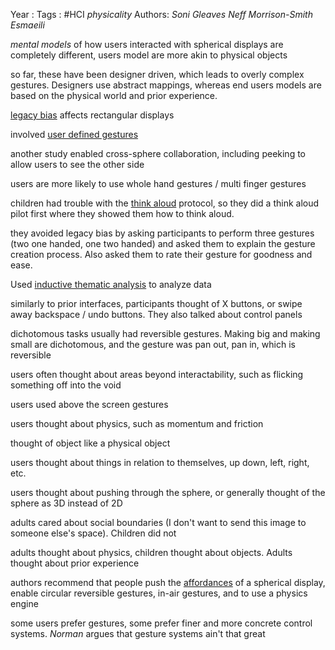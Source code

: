 Year   :
Tags   : #HCI *physicality*
Authors: *Soni* *Gleaves* *Neff* *Morrison-Smith* *Esmaeili*

*mental models* of how users interacted with spherical displays are completely different, users model are more akin to physical objects

so far, these have been designer driven, which leads to overly complex gestures. Designers use abstract mappings, whereas end users models are based on the physical world and prior experience.

[legacy bias](legacy%20bias.md) affects rectangular displays

involved [user defined gestures](user%20defined%20gestures.md)

another study enabled cross-sphere collaboration, including peeking to allow users to see the other side

users are more likely to use whole hand gestures / multi finger gestures

children had trouble with the [think aloud](think%20aloud.md) protocol, so they did a think aloud pilot first where they showed them how to think aloud. 

they avoided legacy bias by asking participants to perform three gestures (two one handed, one two handed) and asked them to explain the gesture creation process. Also asked them to rate their gesture for goodness and ease.

Used [inductive thematic analysis](inductive%20thematic%20analysis.md) to analyze data

similarly to prior interfaces, participants thought of X buttons, or swipe away backspace / undo buttons. They also talked about control panels

dichotomous tasks usually had reversible gestures. Making big and making small are dichotomous, and the gesture was pan out, pan in, which is reversible

users often thought about areas beyond interactability, such as flicking something off into the void

users used above the screen gestures

users thought about physics, such as momentum and friction

thought of object like a physical object

users thought about things in relation to themselves, up down, left, right, etc.

users thought about pushing through the sphere, or generally thought of the sphere as 3D instead of 2D

adults cared about social boundaries (I don't want to send this image to someone else's space). Children did not

adults thought about physics, children thought about objects. Adults thought about prior experience

authors recommend that people push the [affordances](affordances.md) of a spherical display, enable circular reversible gestures, in-air gestures, and to use a physics engine

some users prefer gestures, some prefer finer and more concrete control systems. *Norman* argues that gesture systems ain't that great
